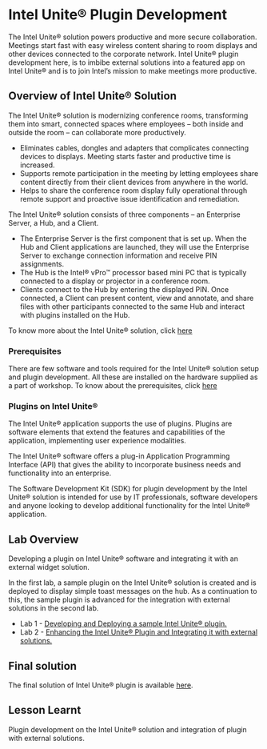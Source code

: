 # Intel Unite® Plugin Development
The Intel Unite® solution powers productive and more secure collaboration. Meetings start fast with easy wireless content sharing to room displays and other devices connected to the corporate network. Intel Unite® plugin development here, is to imbibe external solutions into a featured app on Intel Unite® and is to join Intel’s mission to make meetings more productive.

## Overview of Intel Unite® Solution
The Intel Unite® solution is modernizing conference rooms, transforming them into smart, connected spaces where employees – both inside and outside the room – can collaborate more productively.
-	Eliminates cables, dongles and adapters that complicates connecting devices to displays. Meeting starts faster and productive time is increased.
-	Supports remote participation in the meeting by letting employees share content directly from their client devices from anywhere in the world.
-	Helps to share the conference room display fully operational through remote support and proactive issue identification and remediation.


The Intel Unite® solution consists of three components – an Enterprise Server, a Hub, and a Client.

- 	The Enterprise Server is the first component that is set up. When the Hub and Client applications are launched, they will use the Enterprise Server to exchange connection information and receive PIN assignments.
- 	The Hub is the Intel® vPro™ processor based mini PC that is typically connected to a display or projector in a conference room.
- 	Clients connect to the Hub by entering the displayed PIN. Once connected, a Client can present content, view and annotate, and share files with other participants connected to the same Hub and interact with plugins installed on the Hub.

To know more about the Intel Unite® solution, click [here](https://www.intel.in/content/www/in/en/architecture-and-technology/unite/intel-unite-overview.html)


### Prerequisites
There are few software and tools required for the Intel Unite® solution setup and plugin development. All these are installed on the hardware supplied as a part of workshop. To know about the prerequisites, click [here](https://www.intel.in/content/www/in/en/support/articles/000017827/software/software-applications.html)

### Plugins on Intel Unite®
The Intel Unite® application supports the use of plugins. Plugins are software elements that extend the features and capabilities of the application, implementing user experience modalities.

The Intel Unite® software offers a plug-in Application Programming Interface (API) that gives the ability to incorporate business needs and functionality into an enterprise.

The Software Development Kit (SDK) for plugin development by the Intel Unite® solution is intended for use by IT professionals, software developers and anyone looking to develop additional functionality for the Intel Unite® application.

## Lab Overview
Developing a plugin on Intel Unite® software and integrating it with an external widget solution.

In the first lab, a sample plugin on the Intel Unite® solution is created and is deployed to display simple toast messages on the hub. As a continuation to this, the sample plugin is advanced for the integration with external solutions in the second lab.


- Lab 1 - [Developing and Deploying a sample Intel Unite® plugin. ](./SamplePluginDevelopment.md)
- Lab 2 - [Enhancing the Intel Unite® Plugin and Integrating it with external solutions.](./AdvancedPluginDevelopment.md)


## Final solution

The final solution of Intel Unite® plugin is available  [here](./solutions/AdvancedPluginSolution.md).

## Lesson Learnt

Plugin development on the Intel Unite® solution and integration of plugin with external solutions.

